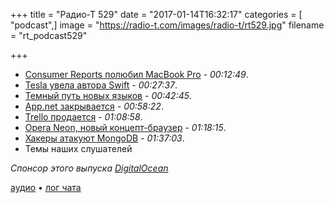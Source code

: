 +++
title = "Радио-Т 529"
date = "2017-01-14T16:32:17"
categories = [ "podcast",]
image = "https://radio-t.com/images/radio-t/rt529.jpg"
filename = "rt_podcast529"

+++

- [Consumer Reports полюбил MacBook Pro](http://thenextweb.com/apple/2017/01/13/consumer-reports-shifted-stance-macbook-pro-software-fix/) - *00:12:49*.
- [Tesla увела автора Swift](https://techcrunch.com/2017/01/10/tesla-hires-apples-creator-of-swift-as-new-vp-of-autopilot-software/) - *00:27:37*.
- [Темный путь новых языков](http://blog.cleancoder.com/uncle-bob/2017/01/11/TheDarkPath.html) - *00:42:45*.
- [App.net закрывается](http://venturebeat.com/2017/01/12/app-net-shutting-down-twitter-like-social-platform-on-march-14-open-sources-code/) - *00:58:22*.
- [Trello продается](http://blog.trello.com/trello-atlassian) - *01:08:58*.
- [Opera Neon, новый концепт-браузер](http://www.opera.com/blogs/russia/2017/01/poznakomtes-s-opera-neon-nashim-novym-koncept-brauzerom/) - *01:18:15*.
- [Хакеры атакуют MongoDB](https://habrahabr.ru/company/pt/blog/319186/) - *01:37:03*.
- Темы наших слушателей

_Спонсор этого выпуска [DigitalOcean](https://www.digitalocean.com)_

[аудио](http://cdn.radio-t.com/rt_podcast529.mp3) • [лог чата](http://chat.radio-t.com/logs/radio-t-529.html)
<audio src="http://cdn.radio-t.com/rt_podcast529.mp3" preload="none"></audio>
